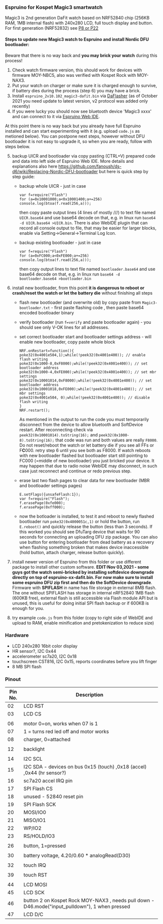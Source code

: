 ### Espruino for Kospet Magic3 smartwatch

Magic3 is 2nd generation DaFit watch based on NRF52840 chip  (256KB RAM, 1MB internal flash) with 240x280 LCD, full touch display and button.
For first generation (NRF52832) see [P8 or P22](https://github.com/fanoush/ds-d6/tree/master/espruino/DFU/P8)

#### Steps to update new Magic3 watch to Espruino and install Nordic DFU bootloader:

Beware that there is no way back and **you may brick your watch** during this process!

1. Check watch firmware version, this should work for devices with firmware MOY-NBC5, also was verified with Kospet Rock with MOY-NAX3.
2. Put your watch on charger or make sure it is charged enough to survive, if battery dies during the process (step 6) you may have a brick. 
3. Install `espruino_2v10.102_magic3-dafit.bin` via [DaFlasher](https://play.google.com/store/apps/details?id=com.atcnetz.paatc.patc&hl=en&gl=US) (as of October 2021 you need update to  latest version, v2 protocol was added only recently)
4. If you were lucky you should now see bluetooth device 'Magic3 xxxx' and can connect to it via [Espruino Web IDE](https://www.espruino.com/ide/).

At this point there is no way back but you already have full Espruino installed and can start experimenting with it (e.g. upload `code.js` as metioned below).
You can postpone next steps, however without DFU bootloader it is not easy to upgrade it, so when you are ready, follow with steps below.

5. backup UICR and bootloader via copy pasting (CTRL+V) prepared code and data into left side of Espruino Web IDE. More details and explanations also here https://github.com/fanoush/ds-d6/wiki/Replacing-Nordic-DFU-bootloader but here is quick step by step guide:
    - backup whole UICR - just in case
      ```
      var f=require("Flash")
      for (a=0x10001000;a<0x10001400;a+=256) console.log(btoa(f.read(256,a)));
      ```
      then copy paste output lines (4 lines of mostly ///) to text file named `UICR.base64` and use base64 decode on that, e.g. in linux run `base64 -d UICR.base64 >UICR.bin`. There is also WebIDE plugin that can record all console output to file, that may be easier for larger blocks, enable via Setting->General->Terminal Log Icon.

    - backup existing bootloader - just in case
      ```
      var f=require("Flash")
      for (a=0xFC000;a<0xFE000;a+=256) console.log(btoa(f.read(256,a)));
      ```
      then copy output lines to text file named `bootloader.base64` and use base64 decode on that, e.g. in linux run `base64 -d bootloader.base64 >bootloader.bin`
5. install new bootloader, from this point **it is dangerous to reboot or crash/reset the watch or let the battery die** without finishing all steps
    - flash new bootloader (and overwrite old) by copy paste from `Magic3-bootloader.txt` - first paste flashing code , then paste base64 encoded bootloader binary
    - verify bootloader (run `f=verify` and paste bootloader again) - you should see only V-OK lines for all addresses.
    - set correct bootloader start and bootloader settings address - will enable new bootloader, copy paste whole block

      ```
      NRF.onRestart=function(){
      poke32(0x4001e504,1);while(!peek32(0x4001e400)); // enable flash writing
      poke32(0x1000-8,0xF8000);while(!peek32(0x4001e400)); // set bootloader address 
      poke32(0x1000-4,0xFE000);while(!peek32(0x4001e400)); // set mbr settings
      poke32(0x10001014,0xF8000);while(!peek32(0x4001e400)); // set bootloader address 
      poke32(0x10001018,0xFE000);while(!peek32(0x4001e400)); // set mbr settings
      poke32(0x4001e504, 0);while(!peek32(0x4001e400)); // disable flash writing
      }
      NRF.restart();
      ```
      As mentioned in the output to run the code you must temporarily disconnect from the device to allow bluetooth and SoftDevice restart.
      After reconnecting check via `peek32(0x10001014).toString(16);` and `peek32(0x1000-8).toString(16);` that code was run and both values are really `F8000`.
      Do not reset/reboot the watch or let battery die if you see all FFs or F**C**000. retry step 6 until you see both as F8000.
      If watch reboots with new bootloader flashed but bootloader start still pointing to FC000 (=middle of new bootloader) you just bricked your device.
      It may happen that due to radio noise WebIDE may disconnect, in such case just reconnect and continue or redo previous step.

    - erase last two flash pages to clear data for new bootloader (MBR and bootloader settings pages)
      ```
      E.setFlags({unsafeFlash:1});
      var f=require("Flash");
      f.erasePage(0xfe000);
      f.erasePage(0xff000);
      ```

    - now the botloader is installed, to test it and reboot to newly flashed bootloader run `poke32(0x4000051c,1)` or hold the button, run `E.reboot()` and quickly release the button (less than 3 seconds).
      If this worked you should see DfuTarg device that waits for 90 seconds for connecting an uploading DFU zip package. You can also use button for entering bootloader from dead battery as a recovery when flashing something broken that makes device inaccessible (hold button, attach charger, release button quickly).
    
6. install newer version of  Espruino from this folder or use different package to install other custom software. **EDIT:Nov 03,2021 - some guys got the watch semi-bricked by installing softdevice downgrade directly on top of espruino-xx-dafit.bin. For now make sure to install some espruino DFU zip first and then do the SoftDevice downgrade**. Firmware with **SPIFLASH** in name has file storage in external 8MB flash. The one without SPIFLASH has storage in internal nRF52840 1MB flash (600KB free), external flash is still accessible via Flash module API but is unused, this is useful for doing initial SPI flash backup or if 600KB is enough for you.
7. try example `code.js` from this folder (copy to right side of WebIDE and upload to RAM, enable minification and pretokenization to reduce size)

### Hardware ###

- LCD  240x280 16bit color display
- HR sensor?,  I2C 0x44
- accelerometer sc7a20, I2C 0x18
- touchscreen CST816, I2C 0x15, reports coordinates before you lift finger
- 8 MB SPI flash 

### Pinout ###
| Pin No.  | Description |
| ------------- | ------------- |
| 02 | LCD RST  |
| 03 | LCD CS  |
| |  |
| 06 | motor 0=on, works when 07 is 1 |
| 07 | 1 = turns red led off and motor works |
| 08 | charger, 0=attached  |
| |  |
| 12 | backlight |
| |  |
| 14 | I2C SCL |
| 15 | I2C SDA - devices on bus 0x15 (touch) ,0x18 (accel) ,0x44 (hr sensor?) |
| 16 | sc7a20 accel IRQ pin |
| 17 | SPI Flash CS |
| 18 | unused - 52840 reset pin |
| 19 | SPI Flash SCK |
| 20 | MOSI/IO0 |
| 21 | MISO/IO1 |
| 22 | WP/IO2 |
| 23 | RS/HOLD/IO3 |
| |  |
| 26 | button, 1=pressed |
| |  |
| 30 | battery voltage, 4.20/0.60 * analogRead(D30) |
| |  |
| 32 | touch IRQ |
| |  |
| 39 | touch RST |
| |  |
| 44 | LCD MOSI |
| 45 | LCD SCK |
| 46 | button 2 on Kospet Rock MOY-NAX3 , needs pull down - D46.mode("input_pulldown"), 1 when pressed|
| 47 | LCD D/C |
